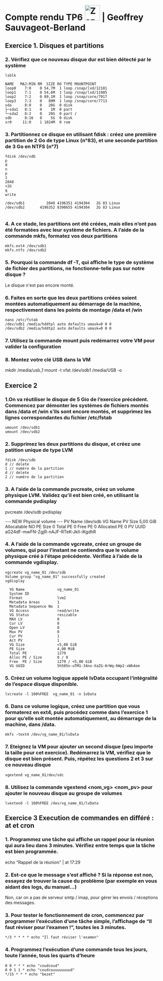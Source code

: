 # Compte rendu TP6  <img src="https://image.flaticon.com/icons/svg/518/518713.svg" height="50" alt="Zozor" /> | Geoffrey Sauvageot-Berland 

## Exercice 1. Disques et partitions

### 2. Vérifiez que ce nouveau disque dur est bien détecté par le système

``` 
lsblk
``` 
``` 
NAME   MAJ:MIN RM  SIZE RO TYPE MOUNTPOINT
loop0    7:0    0 54,7M  1 loop /snap/lxd/12181
loop1    7:1    0 54,6M  1 loop /snap/lxd/11985
loop2    7:2    0 89,1M  1 loop /snap/core/7917
loop3    7:3    0   89M  1 loop /snap/core/7713
sda      8:0    0   20G  0 disk
├─sda1   8:1    0    1M  0 part
└─sda2   8:2    0   20G  0 part /
sdb      8:16   0    5G  0 disk
sr0     11:0    1 1024M  0 rom

``` 

### 3. Partitionnez ce disque en utilisant fdisk : créez une première partition de 2 Go de type Linux (n°83), et une seconde partition de 3 Go en NTFS (n°7)
``` 
fdisk /dev/sdb
p
d
n
p 
1
2048
+2G
q
write

/dev/sdb1          2048 4196351 4194304   2G 83 Linux
/dev/sdb2       4196352 8390655 4194304   2G 83 Linux


``` 

### 4. A ce stade, les partitions ont été créées, mais elles n’ont pas été formatées avec leur système de fichiers. A l’aide de la commande mkfs, formatez vos deux partitions
``` 
mkfs.ext4 /dev/sdb1
mkfs.ntfs /dev/sdb2 
``` 

### 5. Pourquoi la commande df -T, qui affiche le type de système de fichier des partitions, ne fonctionne-telle pas sur notre disque ?

Le disque n'est pas encore monté.

### 6. Faites en sorte que les deux partitions créées soient montées automatiquement au démarrage de la machine, respectivement dans les points de montage /data et /win 

```
nano /etc/fstab 
/dev/sdb1 /media/hddtpl auto defaults umask=0 0 0
/dev/sdb2 /media/hddtp2 auto defaults umask=0 0 0
```

### 7. Utilisez la commande mount puis redémarrez votre VM pour valider la configuration

### 8. Montez votre clé USB dans la VM

mkdir /media/usb_1
mount -t vfat /dev/sdb1 /media/USB -o 

## Exercice 2 

### 1.On va réutiliser le disque de 5 Gio de l’exercice précédent. Commencez par démonter les systèmes de fichiers montés dans /data et /win s’ils sont encore montés, et supprimez les lignes correspondantes du fichier /etc/fstab

```
umount /dev/sdb1
umount /dev/sdb2

``` 

### 2. Supprimez les deux partitions du disque, et créez une patition unique de type LVM

```
fdisk /dev/sdb
d // delete 
1 // numéro de la partition 
d // delete 
2 // numéro de la partition 
```

### 3. A l’aide de la commande pvcreate, créez un volume physique LVM. Validez qu’il est bien créé, en utilisant la commande pvdisplay

pvcreate /dev/sdb
pvdisplay 

  --- NEW Physical volume ---
  PV Name               /dev/sdb
  VG Name
  PV Size               5,00 GiB
  Allocatable           NO
  PE Size               0
  Total PE              0
  Free PE               0
  Allocated PE          0
  PV UUID               aG24dF-mwFN-ZgjR-nAJF-RTeK-JklI-iKgdhR

### 4. A l’aide de la commande vgcreate, créez un groupe de volumes, qui pour l’instant ne contiendra que le volume physique créé à l’étape précédente. Vérifiez à l’aide de la commande vgdisplay.
```
vgcreate vg_name_01 /dev/sdb
Volume group "vg_name_01" successfully created
vgdisplay
```
```
  VG Name               vg_name_01
  System ID
  Format                lvm2
  Metadata Areas        1
  Metadata Sequence No  1
  VG Access             read/write
  VG Status             resizable
  MAX LV                0
  Cur LV                0
  Open LV               0
  Max PV                0
  Cur PV                1
  Act PV                1
  VG Size               <5,00 GiB
  PE Size               4,00 MiB
  Total PE              1279
  Alloc PE / Size       0 / 0
  Free  PE / Size       1279 / <5,00 GiB
  VG UUID               5h505n-uTM1-34no-XaZG-0rWq-6Wp2-xWb4em

  ```

### 5. Créez un volume logique appelé lvData occupant l’intégralité de l’espace disque disponible.

```
lvcreate -l 100%FREE  vg_name_01 -n 1vData

```

### 6.  Dans ce volume logique, créez une partition que vous formaterez en ext4, puis procédez comme dans l’exercice 1 pour qu’elle soit montée automatiquement, au démarrage de la machine, dans /data.

```
mkfs -text4 /dev/vg_name_01/lvData

```

### 7. Eteignez la VM pour ajouter un second disque (peu importe la taille pour cet exercice). Redémarrez la VM, vérifiez que le disque est bien présent. Puis, répétez les questions 2 et 3 sur ce nouveau disque

```
vgextend vg_name_01/dev/sdc
```

### 8. Utilisez la commande vgextend <nom_vg> <nom_pv> pour ajouter le nouveau disque au groupe de volumes
```
lvextend -l 100%FREE /dev/vg_name_01/lvData
```
## Exercice 3 Execution de commandes en différé : at et cron

### 1. Programmez une tâche qui affiche un rappel pour la réunion qui aura lieu dans 3 minutes. Vérifiez entre temps que la tâche est bien programmée.

echo "Rappel de la réunion" | at 17:29

### 2. Est-ce que le message s’est affiché ? Si la réponse est non, essayez de trouver la cause du problème (par exemple en vous aidant des logs, du manuel...)

Non, car on a pas de serveur smtp / imap, pour gérer les envois / réceptions des messages. 

### 3. Pour tester le fonctionnement de cron, commencez par programmer l’exécution d’une tâche simple, l’affichage de “Il faut réviser pour l’examen !”, toutes les 3 minutes.

```
*/3 * * * * echo "Il faut réviser l'examen"
```
### 4. Programmez l’exécution d’une commande tous les jours, toute l’année, tous les quarts d’heure

```
0 0 * * * echo "coudcoud"
0 0 1 1 * echo "coudcouuuuuuuud"
*/15 * * * echo "bezet"
```

